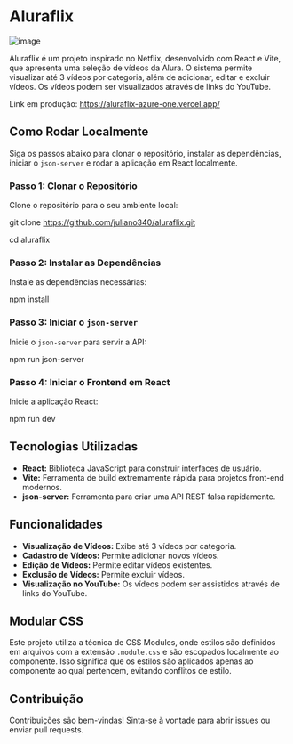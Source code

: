 # Aluraflix

![image](https://github.com/user-attachments/assets/f237f809-f83d-49f3-b878-e6ee5e23a5f3)

Aluraflix é um projeto inspirado no Netflix, desenvolvido com React e Vite, que apresenta uma seleção de vídeos da Alura. O sistema permite visualizar até 3 vídeos por categoria, além de adicionar, editar e excluir vídeos. Os vídeos podem ser visualizados através de links do YouTube.

Link em produção: https://aluraflix-azure-one.vercel.app/

## Como Rodar Localmente

Siga os passos abaixo para clonar o repositório, instalar as dependências, iniciar o `json-server` e rodar a aplicação em React localmente.

### Passo 1: Clonar o Repositório

Clone o repositório para o seu ambiente local:

git clone https://github.com/juliano340/aluraflix.git

cd aluraflix

### Passo 2: Instalar as Dependências

Instale as dependências necessárias:


npm install


### Passo 3: Iniciar o `json-server`

Inicie o `json-server` para servir a API:

npm run json-server


### Passo 4: Iniciar o Frontend em React

Inicie a aplicação React:

npm run dev


## Tecnologias Utilizadas

- **React:** Biblioteca JavaScript para construir interfaces de usuário.
- **Vite:** Ferramenta de build extremamente rápida para projetos front-end modernos.
- **json-server:** Ferramenta para criar uma API REST falsa rapidamente.

## Funcionalidades

- **Visualização de Vídeos:** Exibe até 3 vídeos por categoria.
- **Cadastro de Vídeos:** Permite adicionar novos vídeos.
- **Edição de Vídeos:** Permite editar vídeos existentes.
- **Exclusão de Vídeos:** Permite excluir vídeos.
- **Visualização no YouTube:** Os vídeos podem ser assistidos através de links do YouTube.

## Modular CSS

Este projeto utiliza a técnica de CSS Modules, onde estilos são definidos em arquivos com a extensão `.module.css` e são escopados localmente ao componente. Isso significa que os estilos são aplicados apenas ao componente ao qual pertencem, evitando conflitos de estilo.

## Contribuição
Contribuições são bem-vindas! Sinta-se à vontade para abrir issues ou enviar pull requests.



